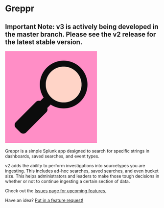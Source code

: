 # Greppr
## Important Note: v3 is actively being developed in the master branch. Please see the v2 release for the latest stable version.

![readmeLogo](static/readmeLogo.png)

Greppr is a simple Splunk app designed to search for specific strings in dashboards, saved searches, and event types.

v2 adds the ability to perform investigations into sourcetypes you are ingesting. This includes ad-hoc searches, saved searches, and even bucket size. This helps administrators and leaders to make those tough decisions in whether or not to continue ingesting a certain section of data.

Check out the [Issues page for upcoming features.](https://github.com/kdorepos/Greppr/issues)

Have an idea? [Put in a feature request!](https://github.com/kdorepos/Greppr/issues/new)
